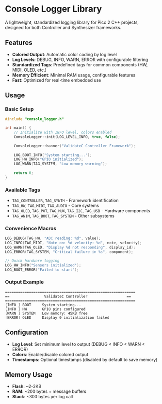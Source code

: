 # Console Logger Library

A lightweight, standardized logging library for Pico 2 C++ projects, designed for both Controller and Synthesizer frameworks.

## Features

- **Colored Output**: Automatic color coding by log level
- **Log Levels**: DEBUG, INFO, WARN, ERROR with configurable filtering
- **Standardized Tags**: Predefined tags for common components (HW, MIDI, OLED, etc.)
- **Memory Efficient**: Minimal RAM usage, configurable features
- **Fast**: Optimized for real-time embedded use

## Usage

### Basic Setup
```cpp
#include "console_logger.h"

int main() {
    // Initialize with INFO level, colors enabled
    ConsoleLogger::init(LOG_LEVEL_INFO, true, false);
    
    ConsoleLogger::banner("ValidateC Controller Framework");
    
    LOG_BOOT_INFO("System starting...");
    LOG_HW_INFO("GPIO initialized");
    LOG_WARN(TAG_SYSTEM, "Low memory warning");
    
    return 0;
}
```

### Available Tags
- `TAG_CONTROLLER`, `TAG_SYNTH` - Framework identification
- `TAG_HW`, `TAG_MIDI`, `TAG_AUDIO` - Core systems
- `TAG_OLED`, `TAG_POT`, `TAG_MUX`, `TAG_I2C`, `TAG_USB` - Hardware components
- `TAG_ANIM`, `TAG_BOOT`, `TAG_SYSTEM` - Other subsystems

### Convenience Macros
```cpp
LOG_DEBUG(TAG_HW, "ADC reading: %d", value);
LOG_INFO(TAG_MIDI, "Note on: %d velocity: %d", note, velocity);
LOG_WARN(TAG_OLED, "Display %d not responding", display_id);
LOG_ERROR(TAG_SYSTEM, "Critical failure in %s", component);

// Quick hardware logging
LOG_HW_INFO("Sensors initialized");
LOG_BOOT_ERROR("Failed to start");
```

### Output Example
```
============================================================
==                ValidateC Controller                  ==  
============================================================
[INFO ] BOOT     System starting...
[INFO ] HW       GPIO pins configured
[WARN ] SYSTEM   Low memory: 45KB free
[ERROR] OLED     Display 0 initialization failed
```

## Configuration

- **Log Level**: Set minimum level to output (DEBUG < INFO < WARN < ERROR)
- **Colors**: Enable/disable colored output
- **Timestamps**: Optional timestamps (disabled by default to save memory)

## Memory Usage

- **Flash**: ~2-3KB
- **RAM**: ~200 bytes + message buffers
- **Stack**: ~300 bytes per log call
